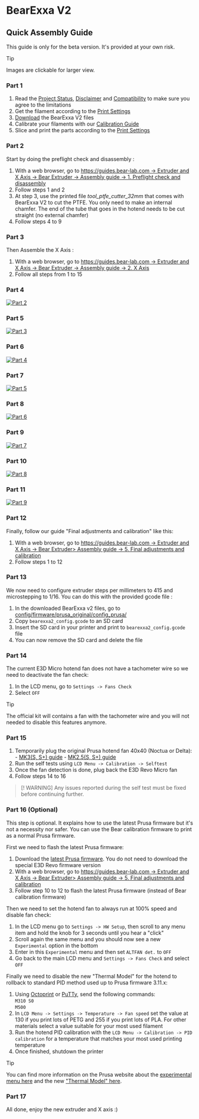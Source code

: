 # BearExxa V2

## Quick Assembly Guide

This guide is only for the beta version. It's provided at your own risk.

> [!TIP]
> Images are clickable for larger view.

### Part 1
  1. Read the [Project Status](/README.md#project-status), [Disclaimer](/README.md#disclaimer) and [Compatibility](/README.md#compatibility) to make sure you agree to the limitations
  2. Get the filament according to the [Print Settings](/README.md#print-settings)
  3. [Download](/README.md#download) the BearExxa V2 files
  4. Calibrate your filaments with our [Calibration Guide](https://guides.bear-lab.com/Guide/Extrusion+multiplier+and+filament+diameter/8)
  5. Slice and print the parts according to the [Print Settings](/README.md#print-settings)

### Part 2
Start by doing the preflight check and disassembly :
  1. With a web browser, go to [https://guides.bear-lab.com -> Extruder and X Axis -> Bear Extruder -> Assembly guide -> 1. Preflight check and disassembly](https://guides.bear-lab.com/Guide/1.+Preflight+check+and+disassembly/34?lang=en)
  2. Follow steps 1 and 2
  3. At step 3, use the printed file *tool_ptfe_cutter_32mm* that comes with BearExxa V2 to cut the PTFE. You only need to make an internal chamfer. The end of the tube that goes in the hotend needs to be cut straight (no external chamfer)
  4. Follow steps 4 to 9

### Part 3
Then Assemble the X Axis :
  1. With a web browser, go to [https://guides.bear-lab.com -> Extruder and X Axis -> Bear Extruder -> Assembly guide -> 2. X Axis](https://guides.bear-lab.com/Guide/2.+X+axis/39?lang=en)
  1. Follow all steps from 1 to 15

### Part 4
[![Part 2](images/quick_assembly_02.jpg)](images/quick_assembly_02.jpg)

### Part 5
[![Part 3](images/quick_assembly_03.jpg)](images/quick_assembly_03.jpg)

### Part 6
[![Part 4](images/quick_assembly_04.jpg)](images/quick_assembly_04.jpg)

### Part 7
[![Part 5](images/quick_assembly_05.jpg)](images/quick_assembly_05.jpg)

### Part 8
[![Part 6](images/quick_assembly_06.jpg)](images/quick_assembly_06.jpg)

### Part 9
[![Part 7](images/quick_assembly_07.jpg)](images/quick_assembly_07.jpg)

### Part 10
[![Part 8](images/quick_assembly_08.jpg)](images/quick_assembly_08.jpg)

### Part 11
[![Part 9](images/quick_assembly_09.jpg)](images/quick_assembly_09.jpg)

### Part 12
Finally, follow our guide "Final adjustments and calibration" like this:
  1. With a web browser, go to [https://guides.bear-lab.com -> Extruder and X Axis -> Bear Extruder> Assembly guide -> 5. Final adjustments and calibration](https://guides.bear-lab.com/Guide/5.+Final+adjustments+and+calibration/38?lang=en)
  1. Follow steps 1 to 12

### Part 13
We now need to configure extruder steps per millimeters to 415 and microstepping to 1/16. You can do this with the provided gcode file :
  1. In the downloaded BearExxa v2 files, go to [config/firmware/prusa_original/config_prusa/](/doc/config/firmware/prusa_original/) 
  1. Copy `bearexxa2_config.gcode` to an SD card
  1. Insert the SD card in your printer and print to `bearexxa2_config.gcode` file
  1. You can now remove the SD card and delete the file

### Part 14
The current E3D Micro hotend fan does not have a tachometer wire so we need to deactivate the fan check:
  1. In the LCD menu, go to `Settings -> Fans Check`
  1. Select `OFF`

> [!TIP]
> The official kit will contains a fan with the tachometer wire and you will not needed to disable this features anymore. 

### Part 15
  1. Temporarily plug the original Prusa hotend fan 40x40 (Noctua or Delta):  
    - [MK3(S, S+) guide](https://help.prusa3d.com/guide/8-electronics-assembly_174100#175539)
    - [MK2.5(S, S+) guide](https://help.prusa3d.com/guide/4-electronics-assembly_62856#62944)
  3. Run the self tests using `LCD Menu -> Calibration -> Selftest`
  4. Once the fan detection is done, plug back the E3D Revo Micro fan
  5. Follow steps 14 to 16

> [! WARNING]
> Any issues reported during the self test must be fixed before continuing further.


### Part 16 (Optional)
This step is optional. It explains how to use the latest Prusa firmware but it's not a necessity nor safer. You can use the Bear calibration firmware to print as a normal Prusa firmware.

First we need to flash the latest Prusa firmware:
  1. Download the [latest Prusa firmware](https://github.com/prusa3d/Prusa-Firmware/releases/latest). You do not need to download the special E3D Revo firmware version 
  2. With a web browser, go to [https://guides.bear-lab.com -> Extruder and X Axis -> Bear Extruder> Assembly guide -> 5. Final adjustments and calibration](https://guides.bear-lab.com/Guide/5.+Final+adjustments+and+calibration/38?lang=en)
  3. Follow step 10 to 12  to flash the latest Prusa firmware (instead of Bear calibration firmware)
  
Then we need to set the hotend fan to always run at 100% speed and disable fan check:
  1. In the LCD menu go to `Settings -> HW Setup`, then scroll to any menu item and hold the knob for 3 seconds until you hear a "click"
  2. Scroll again the same menu and you should now see a new `Experimental` option in the bottom
  3. Enter in this `Experimental` menu and then set `ALTFAN det.` to `OFF`
  4. Go back to the main LCD menu and `Settings -> Fans Check` and select `OFF`
  
Finally we need to disable the new "Thermal Model" for the hotend to rollback to standard PID method used up to Prusa firmware 3.11.x:
  1. Using [Octoprint](https://help.prusa3d.com/article/crash-dump_364959#octoprint) or [PuTTy](https://help.prusa3d.com/article/crash-dump_364959#putty), send the following commands:  
  `M310 S0`  
  `M500`  
  2. In `LCD Menu -> Settings -> Temperature -> Fan speed` set the value at 130 if you print lots of PETG and 255 if you print lots of PLA. For other materials select a value suitable for your most used filament
  3. Run the hotend PID calibration with the `LCD Menu -> Calibration -> PID calibration` for a temperature that matches your most used printing temperature
  4. Once finished, shutdown the printer

> [!TIP]
> You can find more information on the Prusa website about the [experimental menu here](https://help.prusa3d.com/article/experimental-menu-mk3-s-_161213) and the new  ["Thermal Model" here](https://help.prusa3d.com/article/thermal-model-calibration_382488).

### Part 17
All done, enjoy the new extruder and X axis :)
